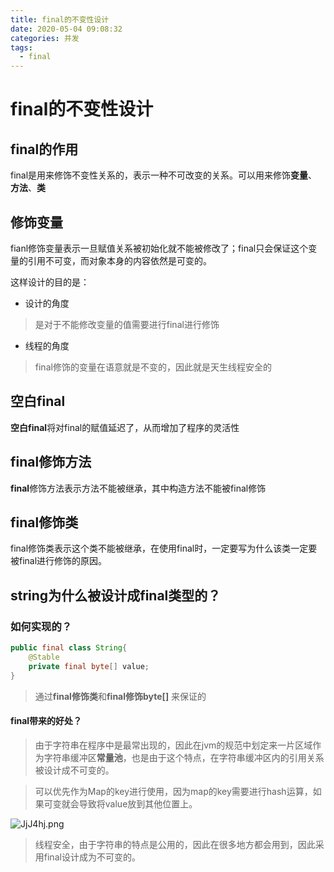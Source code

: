 ```yaml
---
title: final的不变性设计
date: 2020-05-04 09:08:32
categories: 并发
tags:
  - final
---
```


# final的不变性设计

## final的作用
final是用来修饰不变性关系的，表示一种不可改变的关系。可以用来修饰**变量**、**方法**、**类**

## 修饰变量
fianl修饰变量表示一旦赋值关系被初始化就不能被修改了；final只会保证这个变量的引用不可变，而对象本身的内容依然是可变的。

这样设计的目的是：
- 设计的角度
>  是对于不能修改变量的值需要进行final进行修饰

- 线程的角度
> final修饰的变量在语意就是不变的，因此就是天生线程安全的

## 空白final

**空白final**将对final的赋值延迟了，从而增加了程序的灵活性

## final修饰方法

**final**修饰方法表示方法不能被继承，其中构造方法不能被final修饰

## final修饰类
final修饰类表示这个类不能被继承，在使用final时，一定要写为什么该类一定要被final进行修饰的原因。



## string为什么被设计成final类型的？

### 如何实现的？

```java
public final class String{
    @Stable
    private final byte[] value;
}
```

> 通过**final修饰类**和**final修饰byte[]** 来保证的

#### final带来的好处？

> 由于字符串在程序中是最常出现的，因此在jvm的规范中划定来一片区域作为字符串缓冲区**常量池**，也是由于这个特点，在字符串缓冲区内的引用关系被设计成不可变的。

> 可以优先作为Map的key进行使用，因为map的key需要进行hash运算，如果可变就会导致将value放到其他位置上。 

![JjJ4hj.png](https://s1.ax1x.com/2020/05/02/JjJ4hj.png)

> 线程安全，由于字符串的特点是公用的，因此在很多地方都会用到，因此采用final设计成为不可变的。



